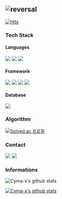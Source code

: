 ![reversal](https://capsule-render.vercel.app/api?type=transparent&text=Cyma-s&fontAlign=50&fontSize=50&theme=tokyonight)
---
[![Hits](https://hits.seeyoufarm.com/api/count/incr/badge.svg?url=https%3A%2F%2Fgithub.com%2FCyma-s%2Fhit-counter&count_bg=%2300AAFF&title_bg=%23555555&icon=&icon_color=%23E7E7E7&title=hits&edge_flat=false)](https://hits.seeyoufarm.com)
### Tech Stack 
#### Languages
<div>
	<img src="https://img.shields.io/badge/Java-007396?style=flat&logo=Java&logoColor=white" />
  <img src="https://img.shields.io/badge/C-A8B9CC?style=flat&logo=C&logoColor=white"/>
  <img src="https://img.shields.io/badge/Python-3776AB?style=flat&logo=Python&logoColor=yellow"/> 
</div>

#### Framework
<div>
  <img src="https://img.shields.io/badge/Spring-6DB33F?style=flat&logo=Spring&logoColor=white">
  <img src="https://img.shields.io/badge/Docker-2496ED?style=flat&logo=Docker&logoColor=white">
  <img src="https://img.shields.io/badge/Amazon AWS-232F3E?style=flat&logo=Amazon AWS&logoColor=white">
  <img src="https://img.shields.io/badge/Android-3DDC84?style=flat&logo=Android&logoColor=white" />
</div>

#### Database
<div>
  <img src="https://img.shields.io/badge/MySQL-4479A1?style=flat&logo=MySQL&logoColor=white">
</div>

### Algorithm
[![Solved.ac
프로필](http://mazassumnida.wtf/api/v2/generate_badge?boj=ssol0319)](https://solved.ac/ssol0319)

### Contact
<a href="https://vero.wiki"><img src="https://img.shields.io/badge/Blog-00AAFF?style=flat-square&logo=Micro.blog&logoColor=white&link=https://silversound-coding.tistory.com/"/></a> 
<a href="mailto:sol031988@gmail.com"><img src="https://img.shields.io/badge/gmail-EA4335?style=flat-square&logo=Gmail&logoColor=white&link=mailto:sol031988@gmail.com"/></a>

### Informations
![Cyma-s's github stats](https://github-readme-stats.vercel.app/api?username=Cyma-s&show_icons=true)

[![Cyma-s's github stats](https://github-readme-stats.vercel.app/api/top-langs/?username=Cyma-s&show_icons=true&hide_border=true&title_color=004386&icon_color=004386&layout=compact)](https://github.com/Cyma-s)
